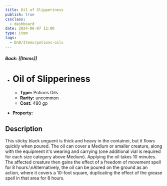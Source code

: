 ```yaml
---
title: Oil of Slipperiness
publish: true
cssclass:
  - dashboard
date: 2024-06-07 12:00
type: item
tags:
  - DnD/Items/potions-oils
---
```


##### Back: [[Items]]

- # Oil of Slipperiness

    - **Type:** Potions Oils
    - **Rarity:** uncommon
    - **Cost:** 480 gp
- **Property:** 



## Description 

This sticky black unguent is thick and heavy in the container, but it flows quickly when poured. The oil can cover a Medium or smaller creature, along with the equipment it's wearing and carrying (one additional vial is required for each size category above Medium). Applying the oil takes 10 minutes. The affected creature then gains the effect of a freedom of movement spell for 8 hours.\nAlternatively, the oil can be poured on the ground as an action, where it covers a 10-foot square, duplicating the effect of the grease spell in that area for 8 hours.

